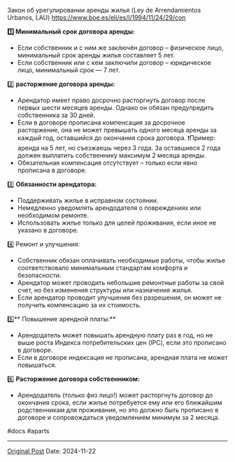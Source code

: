 Закон об урегулировании аренды жилья (Ley de Arrendamientos Urbanos, LAU) https://www.boe.es/eli/es/l/1994/11/24/29/con 

**1️⃣ Минимальный срок договора аренды:**
- Если собственник и с ним же заключён договор – физическое лицо, минимальный срок аренды жилья составляет 5 лет.
- Если собственник или с кем заключили договор  – юридическое лицо, минимальный срок — 7 лет.

2️⃣ **расторжение договора аренды:**
- Арендатор имеет право досрочно расторгнуть договор после первых шести месяцев аренды. Однако он обязан предупредить собственника за 30 дней.
- Если в договоре прописана компенсация за досрочное расторжение, она не может превышать одного месяца аренды за каждый год, оставшийся до окончания срока договора.
❗️Пример: аренда на 5 лет, но съезжаешь через 3 года. За оставшиеся 2 года должен выплатить собственнику максимум 2 месяца аренды.
- Обязательная компенсация отсутствует – только если явно прописана в договоре.

3️⃣ **Обязанности арендатора:**
- Поддерживать жилье в исправном состоянии.
- Немедленно уведомлять арендодателя о повреждениях или необходимом ремонте.
- Использовать жилье только для целей проживания, если иное не указано в договоре.

4️⃣ Ремонт и улучшения:
- Собственник обязан оплачивать необходимые работы, чтобы жилье соответствовало минимальным стандартам комфорта и безопасности.
- Арендатор может проводить небольшие ремонтные работы за свой счет, но без изменения структуры или назначения жилья.
- Если арендатор проводит улучшения без разрешения, он может не получить компенсацию за их стоимость.

5️⃣** Повышение арендной платы:**
- Арендодатель может повышать арендную плату раз в год, но не выше роста Индекса потребительских цен (IPC), если это прописано в договоре.
- Если в договоре индексация не прописана, арендная плата не может повышаться.

6️⃣ **Расторжение договора собственником:**
- Арендодатель (только физ лицо!) может расторгнуть договор до окончания срока, если жилье потребуется ему или его ближайшим родственникам для проживания, но это должно быть прописано в договоре и сопровождаться уведомлением минимум за 2 месяца.

#docs #aparts

---
[Original Post](https://t.me/lev2tarragona/2826)
Date: 2024-11-22
